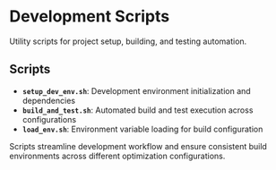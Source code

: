 # Development Scripts

Utility scripts for project setup, building, and testing automation.

## Scripts

- **`setup_dev_env.sh`**: Development environment initialization and dependencies
- **`build_and_test.sh`**: Automated build and test execution across configurations
- **`load_env.sh`**: Environment variable loading for build configuration

Scripts streamline development workflow and ensure consistent build environments across different optimization configurations.